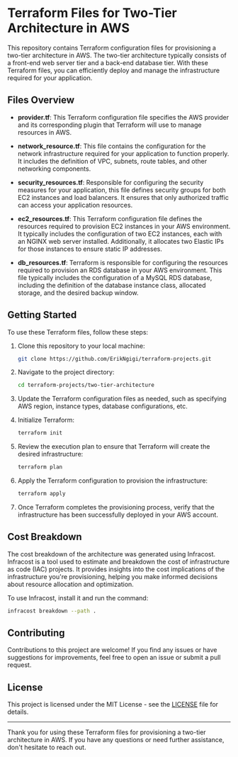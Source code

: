 # Terraform Files for Two-Tier Architecture in AWS

This repository contains Terraform configuration files for provisioning a two-tier architecture in AWS. The two-tier architecture typically consists of a front-end web server tier and a back-end database tier. With these Terraform files, you can efficiently deploy and manage the infrastructure required for your application.

## Files Overview

- **provider.tf**: This Terraform configuration file specifies the AWS provider and its corresponding plugin that Terraform will use to manage resources in AWS.

- **network_resource.tf**: This file contains the configuration for the network infrastructure required for your application to function properly. It includes the definition of VPC, subnets, route tables, and other networking components.

- **security_resources.tf**: Responsible for configuring the security measures for your application, this file defines security groups for both EC2 instances and load balancers. It ensures that only authorized traffic can access your application resources.

- **ec2_resources.tf**: This Terraform configuration file defines the resources required to provision EC2 instances in your AWS environment. It typically includes the configuration of two EC2 instances, each with an NGINX web server installed. Additionally, it allocates two Elastic IPs for those instances to ensure static IP addresses.

- **db_resources.tf**: Terraform is responsible for configuring the resources required to provision an RDS database in your AWS environment. This file typically includes the configuration of a MySQL RDS database, including the definition of the database instance class, allocated storage, and the desired backup window.

## Getting Started

To use these Terraform files, follow these steps:

1. Clone this repository to your local machine:

    ```bash
    git clone https://github.com/ErikNgigi/terraform-projects.git
    ```

2. Navigate to the project directory:

    ```bash
    cd terraform-projects/two-tier-architecture
    ```

3. Update the Terraform configuration files as needed, such as specifying AWS region, instance types, database configurations, etc.

4. Initialize Terraform:

    ```bash
    terraform init
    ```

5. Review the execution plan to ensure that Terraform will create the desired infrastructure:

    ```bash
    terraform plan
    ```

6. Apply the Terraform configuration to provision the infrastructure:

    ```bash
    terraform apply
    ```

7. Once Terraform completes the provisioning process, verify that the infrastructure has been successfully deployed in your AWS account.

## Cost Breakdown

The cost breakdown of the architecture was generated using Infracost. Infracost is a tool used to estimate and breakdown the cost of infrastructure as code (IAC) projects. It provides insights into the cost implications of the infrastructure you're provisioning, helping you make informed decisions about resource allocation and optimization.

To use Infracost, install it and run the command:

```bash
infracost breakdown --path .
```

## Contributing

Contributions to this project are welcome! If you find any issues or have suggestions for improvements, feel free to open an issue or submit a pull request.

## License

This project is licensed under the MIT License - see the [LICENSE](LICENSE) file for details.

---

Thank you for using these Terraform files for provisioning a two-tier architecture in AWS. If you have any questions or need further assistance, don't hesitate to reach out.
